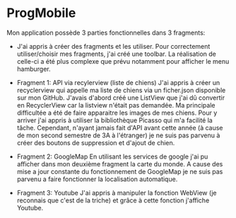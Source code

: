 # ProgMobile

Mon application possède 3 parties fonctionnelles dans 3 fragments:

  - J'ai appris à créer des fragments et les utiliser.
Pour correctement utiliser/choisir mes fragments, j'ai créé une toolbar. La réalisation de celle-ci a été plus complexe que prévu
notamment pour afficher le menu hamburger.

  - Fragment 1: API via recylerview (liste de chiens)
J'ai appris à créer un recyclerview qui appelle ma liste de chiens via un ficher.json disponible sur mon GitHub.
J'avais d'abord créé une ListView que j'ai dû convertir en RecyclerView car la listview n'était pas demandée.
Ma principale difficultée a été de faire apparaitre les images de mes chiens. Pour y arriver j'ai appris à utiliser
la bibliothèque Picasso qui m'a facilité la tâche.
Cependant, n'ayant jamais fait d'API avant cette année (à cause de mon second semestre de 3A à l'étranger) je ne suis
pas parvenu à créer des boutons de suppression et d'ajout de chien.

  - Fragment 2: GoogleMap
En utilisant les services de google j'ai pu afficher dans mon deuxième fragment la carte du monde. 
A cause des mise a jour constante du fonctionnement de GoogleMap je ne suis pas parvenu a faire fonctionner 
la localisation automatique.

  - Fragment 3: Youtube
J'ai appris à manipuler la fonction WebView (je reconnais que c'est de la triche) et grâce à cette fonction j'affiche Youtube.

